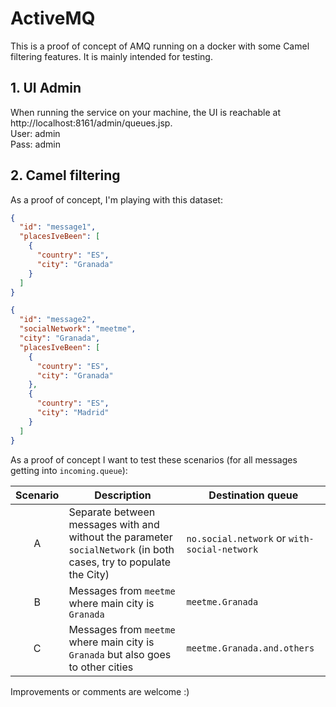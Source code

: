# ActiveMQ
 
This is a proof of concept of AMQ running on a docker with some Camel filtering features. It is mainly intended for testing.

## 1. UI Admin
When running the service on your machine, the UI is reachable at http://localhost:8161/admin/queues.jsp.  
User: admin  
Pass: admin

## 2. Camel filtering
As a proof of concept, I'm playing with this dataset:
```JSON
{
  "id": "message1",
  "placesIveBeen": [
    {
      "country": "ES",
      "city": "Granada"
    }
  ]
}
```

```JSON
{
  "id": "message2",
  "socialNetwork": "meetme",
  "city": "Granada",
  "placesIveBeen": [
    {
      "country": "ES",
      "city": "Granada"
    },
    {
      "country": "ES",
      "city": "Madrid"
    }
  ]
}
```

As a proof of concept I want to test these scenarios (for all messages getting into `incoming.queue`):

|Scenario|Description|Destination queue|
|:---:|---|---|
|A|Separate between messages with and without the parameter `socialNetwork` (in both cases, try to populate the City)|`no.social.network` or `with-social-network`|
|B|Messages from `meetme` where main city is `Granada`|`meetme.Granada`|
|C|Messages from `meetme` where main city is `Granada` but also goes to other cities|`meetme.Granada.and.others`|

Improvements or comments are welcome :)